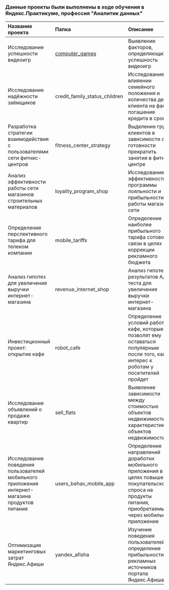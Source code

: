 ﻿### Данные проекты были выполнены в ходе обучения в Яндекс.Практикуме, профессия "Аналитик данных"


| Название проекта      | Папка                  | Описание                                                    | Используемые библиотеки  |
| :-------------------- | :--------------------- | :---------------------------------------------------------- | :----------------------- |
| Исследование успешности видеоигр|  [computer_games](https://github.com/konstkk/konstkk/tree/main/computer_games)|Выявление факторов, определяющих успешность видеоигр       | pandas, numpy, matplotlib|
| Исследование надёжности заёмщиков |  credit_family_status_children   | Исследование о влияении семейного положения и количества детей клиента на факт погашения кредита в срок   | pandas, pymystem3 |
| Разработка стратегии взаимодействия с пользователями сети фитнес-центров| fitness_center_strategy | Выделение групп клиентов в зависимости от готовности прекратить занятия в фитнес-центре | pandas, numpy, matplotlib, seaborn, scipy, sklearn|
| Анализ эффективности работы сети магазинов строительных материалов |  loyality_program_shop | Исследование эффективности программы лояльности и прибыльности работы магазинов сети          | pandas, numpy, matplotlib, seaborn, scipy|
| Определение перспективного тарифа для телеком компании|  mobile_tariffs        | Определение наиболее прибыльного тарифа сотовой связи в целях коррекции рекламного бюджета     | pandas                   |
| Анализ гипотез для увеличения выручки интернет-магазина|  revenue_internet_shop | Анализ гипотез и результатов А/В-теста для увеличения выручки интернет-магазина       | pandas, numpy, matplotlib, seaborn, scipy    |
| Инвестиционный проект: открытие кафе|  robot_cafe            | Определение условий работы кафе, которые позволят ему оставаться популярным после того, как интерес к роботам у посетителей пройдет     | pandas, numpy, matplotlib, seaborn |
| Исследование объявлений о продаже квартир | sell_flats            | Выявление зависимости между стоимостью объектов недвижимости и характеристиками объектов недвижимости| pandas                   |
| Исследование поведения пользователей мобильного приложения интернет-магазина продуктов питания|  users_behav_mobile_app| Определение направлений доработки мобильного приложения в целях повышения покупательского спроса на продукты питания, приобретаемые через мобильное приложение  | pandas, numpy, matplotlib, seaborn, scipy |
| Оптимизация маркетинговых затрат Яндекс.Афиши |  yandex_afisha         | Изучение поведения пользователей и определение прибыльности рекламных источников портала Яндекс.Афиша| pandas, numpy, matplotlib, seaborn   |
